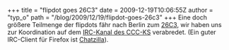 +++
title = "flipdot goes 26C3"
date = 2009-12-19T10:06:55Z
author = "typ_o"
path = "/blog/2009/12/19/flipdot-goes-26c3"
+++
Eine doch größere Teilmenge der flipdots fähr nach Berlin zum
[26C3](https://events.ccc.de/congress/2009/wiki/), wir haben uns
zur Koordination auf dem [IRC-Kanal des
CCC-KS](irc://irc.rizon.net/cccks) verabredet. (Ein guter IRC-Client für
Firefox ist
[Chatzilla](https://addons.mozilla.org/de/firefox/addon/16)).
